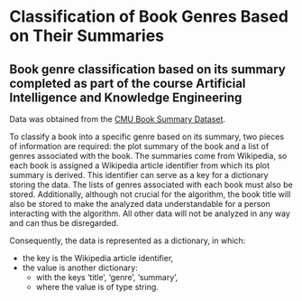 # Classification of Book Genres Based on Their Summaries  
Book genre classification based on its summary completed as part of the course Artificial Intelligence and Knowledge Engineering  
-  
Data was obtained from the [CMU Book Summary Dataset](https://www.cs.cmu.edu/~dbamman/booksummaries.html).  

To classify a book into a specific genre based on its summary, two pieces of information are required: the plot summary of the book and a list of genres associated with the book. The summaries come from Wikipedia, so each book is assigned a Wikipedia article identifier from which its plot summary is derived. This identifier can serve as a key for a dictionary storing the data. The lists of genres associated with each book must also be stored. Additionally, although not crucial for the algorithm, the book title will also be stored to make the analyzed data understandable for a person interacting with the algorithm. All other data will not be analyzed in any way and can thus be disregarded.  

Consequently, the data is represented as a dictionary, in which:  
- the key is the Wikipedia article identifier,  
- the value is another dictionary:  
  - with the keys ‘title’, ‘genre’, ‘summary’,  
  - where the value is of type string.  
